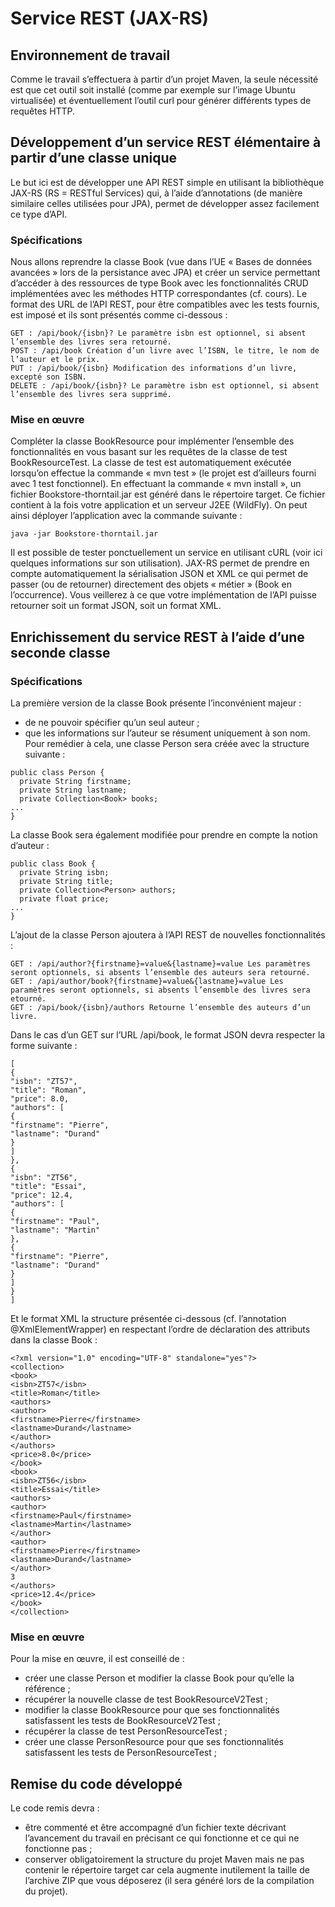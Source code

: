 # Service REST (JAX-RS)
## Environnement de travail
Comme le travail s’effectuera à partir d’un projet Maven, la seule nécessité est que cet outil soit installé (comme par exemple sur l’image Ubuntu virtualisée) et éventuellement l’outil curl pour générer différents types de requêtes HTTP.
## Développement d’un service REST élémentaire à partir d’une classe unique
Le but ici est de développer une API REST simple en utilisant la bibliothèque JAX-RS (RS = RESTful Services) qui, à l’aide d’annotations (de manière similaire celles utilisées pour JPA), permet de développer assez facilement ce type d’API.
### Spécifications
Nous allons reprendre la classe Book (vue dans l’UE « Bases de données avancées » lors de la persistance avec JPA) et créer un service permettant d’accéder à des ressources de type Book avec les fonctionnalités CRUD implémentées avec les méthodes HTTP correspondantes
(cf. cours). 
Le format des URL de l’API REST, pour être compatibles avec les tests fournis, est imposé et ils sont présentés comme ci-dessous :
```
GET : /api/book/{isbn}? Le paramètre isbn est optionnel, si absent l’ensemble des livres sera retourné.
POST : /api/book Création d’un livre avec l’ISBN, le titre, le nom de l’auteur et le prix.
PUT : /api/book/{isbn} Modification des informations d’un livre, excepté son ISBN.
DELETE : /api/book/{isbn}? Le paramètre isbn est optionnel, si absent l’ensemble des livres sera supprimé.
```
### Mise en œuvre
Compléter la classe BookResource pour implémenter l’ensemble des fonctionnalités en vous basant sur les requêtes de la classe de test BookResourceTest. La classe de test est automatiquement exécutée lorsqu’on effectue la commande « mvn test » (le projet est
d’ailleurs fourni avec 1 test fonctionnel).
En effectuant la commande « mvn install », un fichier Bookstore-thorntail.jar est généré dans le répertoire target. Ce fichier contient à la fois votre application et un serveur J2EE (WildFly). On peut ainsi déployer l’application avec la commande suivante :
```
java -jar Bookstore-thorntail.jar
```
Il est possible de tester ponctuellement un service en utilisant cURL (voir ici quelques informations sur son utilisation).
JAX-RS permet de prendre en compte automatiquement la sérialisation JSON et XML ce qui permet de passer (ou de retourner) directement des objets « métier » (Book en l’occurrence). Vous veillerez à ce que votre implémentation de l’API puisse retourner soit un format JSON, soit un format XML.
## Enrichissement du service REST à l’aide d’une seconde classe
### Spécifications
La première version de la classe Book présente l’inconvénient majeur :
* de ne pouvoir spécifier qu’un seul auteur ;
* que les informations sur l’auteur se résument uniquement à son nom.
Pour remédier à cela, une classe Person sera créée avec la structure suivante :
```
public class Person {
  private String firstname;
  private String lastname;
  private Collection<Book> books;
...
}
```
La classe Book sera également modifiée pour prendre en compte la notion d’auteur :
```
public class Book {
  private String isbn;
  private String title;
  private Collection<Person> authors;
  private float price;
...
}
```
L’ajout de la classe Person ajoutera à l’API REST de nouvelles fonctionnalités :
```
GET : /api/author?{firstname}=value&{lastname}=value Les paramètres seront optionnels, si absents l’ensemble des auteurs sera retourné.
GET : /api/author/book?{firstname}=value&{lastname}=value Les paramètres seront optionnels, si absents l’ensemble des livres sera etourné.
GET : /api/book/{isbn}/authors Retourne l’ensemble des auteurs d’un livre.
```
Dans le cas d’un GET sur l’URL /api/book, le format JSON devra respecter la forme suivante :
```
[
{
"isbn": "ZT57",
"title": "Roman",
"price": 8.0,
"authors": [
{
"firstname": "Pierre",
"lastname": "Durand"
}
]
},
{
"isbn": "ZT56",
"title": "Essai",
"price": 12.4,
"authors": [
{
"firstname": "Paul",
"lastname": "Martin"
},
{
"firstname": "Pierre",
"lastname": "Durand"
}
]
}
]
```
Et le format XML la structure présentée ci-dessous (cf. l’annotation @XmlElementWrapper)
en respectant l’ordre de déclaration des attributs dans la classe Book :
```
<?xml version="1.0" encoding="UTF-8" standalone="yes"?>
<collection>
<book>
<isbn>ZT57</isbn>
<title>Roman</title>
<authors>
<author>
<firstname>Pierre</firstname>
<lastname>Durand</lastname>
</author>
</authors>
<price>8.0</price>
</book>
<book>
<isbn>ZT56</isbn>
<title>Essai</title>
<authors>
<author>
<firstname>Paul</firstname>
<lastname>Martin</lastname>
</author>
<author>
<firstname>Pierre</firstname>
<lastname>Durand</lastname>
</author>
3
</authors>
<price>12.4</price>
</book>
</collection>
```
### Mise en œuvre
Pour la mise en œuvre, il est conseillé de :
* créer une classe Person et modifier la classe Book pour qu’elle la référence ;
* récupérer la nouvelle classe de test BookResourceV2Test ;
* modifier la classe BookResource pour que ses fonctionnalités satisfassent les tests de BookResourceV2Test ;
* récupérer la classe de test PersonResourceTest ;
* créer une classe PersonResource pour que ses fonctionnalités satisfassent les tests de PersonResourceTest ;
## Remise du code développé
Le code remis devra :
* être commenté et être accompagné d’un fichier texte décrivant l’avancement du travail
en précisant ce qui fonctionne et ce qui ne fonctionne pas ;
* conserver obligatoirement la structure du projet Maven mais ne pas contenir le répertoire target car cela augmente inutilement la taille de l’archive ZIP que vous déposerez (il sera généré lors de la compilation du projet).
